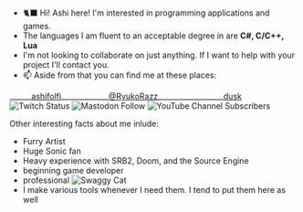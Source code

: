 - 🐈‍⬛ Hi! Ashi here! I'm interested in programming applications and games.
- The languages I am fluent to an acceptable degree in are **C#, C/C++, Lua**
- I'm not looking to collaborate on just anything. If I want to help with your project I'll contact you.
- 📫 Aside from that you can find me at these places:

\_\_\_\_\_\_[ashifolfi](https://twitch.tv/ashifolfi)\_\_\_\_\_\_\_\_\_\_\_\_\_[@RyukoRazz](https://meow.social/@RyukoRazz)\_\_\_\_\_\_\_\_\_\_\_\_\_\_\_\_\_\_[dusk](https://youtube.com/@dusk5430)<br>
![Twitch Status](https://img.shields.io/twitch/status/ashifolfi?color=lightblue&style=for-the-badge) ![Mastodon Follow](https://img.shields.io/mastodon/follow/106880192441248560?color=lightpink&domain=https%3A%2F%2Fmeow.social&style=for-the-badge) ![YouTube Channel Subscribers](https://img.shields.io/youtube/channel/subscribers/UCR197JpJejJw0PxELfdVnXQ?color=%239696FF&label=Youtube%20subs&style=for-the-badge)

Other interesting facts about me inlude:
  - Furry Artist
  - Huge Sonic fan
  - Heavy experience with SRB2, Doom, and the Source Engine
  - beginning game developer
  - professional ![Swaggy Cat](https://img.shields.io/badge/swaggy-cat-lightpink?style=for-the-badge)
  - I make various tools whenever I need them. I tend to put them here as well
  
<!---
ashifolfi/ashifolfi is a ✨ special ✨ repository because its `README.md` (this file) appears on your GitHub profile.
You can click the Preview link to take a look at your changes.
--->
